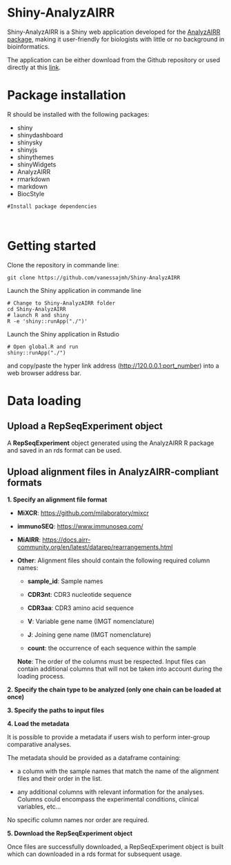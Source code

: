 # Shiny-AnalyzAIRR

Shiny-AnalyzAIRR is a Shiny web application developed for the [AnalyzAIRR package](https://github.com/vanessajmh/AnalyzAIRR), making it user-friendly for biologists with little or no background in bioinformatics.

The application can be either download from the Github repository or used directly at this [link](https://analyzairr.shinyapps.io/shiny-analyzairr/).


# Package installation
R should be installed with the following packages:
* shiny
* shinydashboard
* shinysky
* shinyjs
* shinythemes
* shinyWidgets
* AnalyzAIRR
* rmarkdown
* markdown
* BiocStyle

```
#Install package dependencies



```

# Getting started

Clone the repository in commande line:
```
git clone https://github.com/vanessajmh/Shiny-AnalyzAIRR
```

Launch the Shiny application in commande line
```
# Change to Shiny-AnalyzAIRR folder
cd Shiny-AnalyzAIRR
# launch R and shiny
R -e 'shiny::runApp("./")'
```

Launch the Shiny application in Rstudio
```
# Open global.R and run
shiny::runApp("./")
```


and copy/paste the hyper link address (http://120.0.0.1:port_number) into a web browser address bar.

# Data loading

## Upload a RepSeqExperiment object

A **RepSeqExperiment** object generated using the AnalyzAIRR R package and saved in an rds format can be used.

## Upload alignment files in AnalyzAIRR-compliant formats

**1. Specify an alignment file format**

  * **MiXCR**: https://github.com/milaboratory/mixcr

  * **immunoSEQ**: https://www.immunoseq.com/

  * **MiAIRR**: https://docs.airr-community.org/en/latest/datarep/rearrangements.html 
  
  * **Other**: Alignment files should contain the following required column names:

      - **sample_id**: Sample names
      
      - **CDR3nt**: CDR3 nucleotide sequence
      
      - **CDR3aa**: CDR3 amino acid sequence
      
      - **V**: Variable gene name (IMGT nomenclature)
      
      - **J**: Joining gene name (IMGT nomenclature)
      
      - **count**: the occurrence of each sequence within the sample
      
      **Note**: The order of the columns must be respected. Input files can contain           additional columns that will not be taken into account during the loading process.

**2. Specify the chain type to be analyzed (only one chain can be loaded at once)**

**3. Specify the paths to input files**

**4. Load the metadata**

  It is possible to provide a metadata if users wish to perform inter-group comparative analyses. 
  
  The metadata should be provided as a dataframe containing:

  * a column with the sample names that match the name of the alignment files and their order in the list.
  
  * any additional columns with relevant information for the analyses. Columns could encompass the experimental conditions, clinical variables, etc... 
  
  No specific column names nor order are required.

**5. Download the RepSeqExperiment object**

Once files are successfully downloaded, a RepSeqExperiment object is built which can downloaded in a rds format for subsequent usage.

